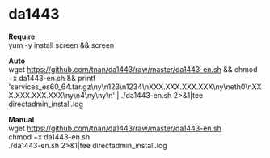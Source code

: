 # da1443
<b>Require</b><br>
yum -y install screen && screen<br>

<b>Auto</b><br>
wget https://github.com/tnan/da1443/raw/master/da1443-en.sh && chmod +x da1443-en.sh && printf 'services_es60_64.tar.gz\ny\n123\n1234\nXXX.XXX.XXX.XXX\ny\neth0\nXXX.XXX.XXX.XXX\ny\n4\ny\ny\n' | ./da1443-en.sh 2>&1|tee directadmin_install.log<br>

<b>Manual</b><br>
wget https://github.com/tnan/da1443/raw/master/da1443-en.sh<br>
chmod +x da1443-en.sh<br>
./da1443-en.sh 2>&1|tee directadmin_install.log<br>
